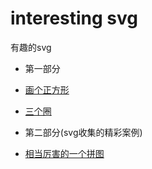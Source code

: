 # interesting svg
有趣的svg
- 第一部分
- [画个正方形](https://qianyinghuanmie.github.io/interestingJs/svg/demo1.html)
- [三个圈](https://qianyinghuanmie.github.io/interestingJs/svg/demo2.html)

- 第二部分(svg收集的精彩案例)
- <a href="http://lavadip.com/experiments/jigsaw/" >相当厉害的一个拼图</a>
